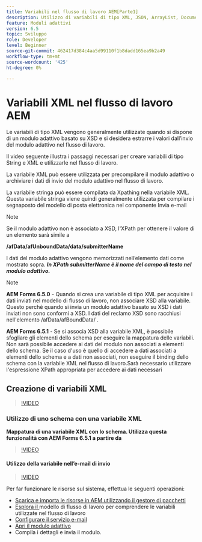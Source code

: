```yaml
---
title: Variabili nel flusso di lavoro AEM[Parte1]
description: Utilizzo di variabili di tipo XML, JSON, ArrayList, Document in un flusso di lavoro AEM
feature: Moduli adattivi
version: 6.5
topic: Sviluppo
role: Developer
level: Beginner
source-git-commit: 462417d384c4aa5d99110f1b8dadd165ea9b2a49
workflow-type: tm+mt
source-wordcount: '425'
ht-degree: 0%

---
```



# Variabili XML nel flusso di lavoro AEM

Le variabili di tipo XML vengono generalmente utilizzate quando si dispone di un modulo adattivo basato su XSD e si desidera estrarre i valori dall’invio del modulo adattivo nel flusso di lavoro.

Il video seguente illustra i passaggi necessari per creare variabili di tipo String e XML e utilizzarle nel flusso di lavoro.

La variabile XML può essere utilizzata per precompilare il modulo adattivo o archiviare i dati di invio del modulo adattivo nel flusso di lavoro.

La variabile stringa può essere compilata da Xpathing nella variabile XML. Questa variabile stringa viene quindi generalmente utilizzata per compilare i segnaposto del modello di posta elettronica nel componente Invia e-mail

>[!NOTE]
>
>Se il modulo adattivo non è associato a XSD, l&#39;XPath per ottenere il valore di un elemento sarà simile a
>
>**/afData/afUnboundData/data/submitterName**

I dati del modulo adattivo vengono memorizzati nell’elemento dati come mostrato sopra. **_In XPath submitterName è il nome del campo di testo nel modulo adattivo._**

>[!NOTE]
>
>**AEM Forms 6.5.0**  - Quando si crea una variabile di tipo XML per acquisire i dati inviati nel modello di flusso di lavoro, non associare XSD alla variabile. Questo perché quando si invia un modulo adattivo basato su XSD i dati inviati non sono conformi a XSD. I dati del reclamo XSD sono racchiusi nell&#39;elemento /afData/afBoundData/ .
>
>**AEM Forms 6.5.1**  - Se si associa XSD alla variabile XML, è possibile sfogliare gli elementi dello schema per eseguire la mappatura delle variabili. Non sarà possibile accedere ai dati del modulo non associati a elementi dello schema. Se il caso d&#39;uso è quello di accedere a dati associati a elementi dello schema e a dati non associati, non eseguire il binding dello schema con la variabile XML nel flusso di lavoro.Sarà necessario utilizzare l&#39;espressione XPath appropriata per accedere ai dati necessari

## Creazione di variabili XML

>[!VIDEO](https://video.tv.adobe.com/v/26440?quality=12?autoplay=1)

### Utilizzo di uno schema con una variabile XML

**Mappatura di una variabile XML con lo schema. Utilizza questa funzionalità con AEM Forms 6.5.1 a partire da**

>[!VIDEO](https://video.tv.adobe.com/v/28098?quality=9&learn=on)

#### Utilizzo della variabile nell’e-mail di invio

>[!VIDEO](https://video.tv.adobe.com/v/26441?quality=12&learn=on)

Per far funzionare le risorse sul sistema, effettua le seguenti operazioni:

* [Scarica e importa le risorse in AEM utilizzando il gestore di pacchetti](assets/xmlandstringvariable.zip)
* [Esplora il ](http://localhost:4502/editor.html/conf/global/settings/workflow/models/vacationrequest.html) modello di flusso di lavoro per comprendere le variabili utilizzate nel flusso di lavoro
* [Configurare il servizio e-mail](https://helpx.adobe.com/experience-manager/6-5/sites/administering/using/notification.html#ConfiguringtheMailService)
* [Apri il modulo adattivo](http://localhost:4502/content/dam/formsanddocuments/applicationfortimeoff/jcr:content?wcmmode=disabled)
* Compila i dettagli e invia il modulo.

